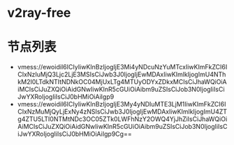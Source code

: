 # v2ray-free

# 节点列表
-  vmess://ewoidiI6ICIyIiwKInBzIjogIjE3Mi4yNDcuNzYuMTcxIiwKImFkZCI6ICIxNzIuMjQ3Ljc2LjE3MSIsCiJwb3J0IjogIjEwMDAxIiwKImlkIjogImU4NThkM2I0LTdkNTItNDNkOC04MjUxLTg4MTUyODYxZDkxMCIsCiJhaWQiOiAiMCIsCiJuZXQiOiAidGNwIiwKInR5cGUiOiAibm9uZSIsCiJob3N0IjogIiIsCiJwYXRoIjogIiIsCiJ0bHMiOiAiIgp9
-  vmess://ewoidiI6ICIyIiwKInBzIjogIjE3My4yNDIuMTE3LjM1IiwKImFkZCI6ICIxNzMuMjQyLjExNy4zNSIsCiJwb3J0IjogIjEwMDAxIiwKImlkIjogImU4ZTg4ZTU5LTI0NTMtNDc3OC05ZTk0LWFhNzY2OWQ4YjJhZiIsCiJhaWQiOiAiMCIsCiJuZXQiOiAidGNwIiwKInR5cGUiOiAibm9uZSIsCiJob3N0IjogIiIsCiJwYXRoIjogIiIsCiJ0bHMiOiAiIgp9Cg==
